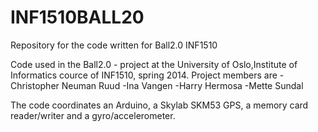 INF1510BALL20
=============
Repository for the code written for Ball2.0 INF1510

Code used in the Ball2.0 - project at the University of Oslo,Institute of Informatics cource of INF1510, spring 2014. Project members are -Christopher Neuman Ruud -Ina Vangen -Harry Hermosa -Mette Sundal

The code coordinates an Arduino, a Skylab SKM53 GPS, a memory card reader/writer and a gyro/accelerometer.

